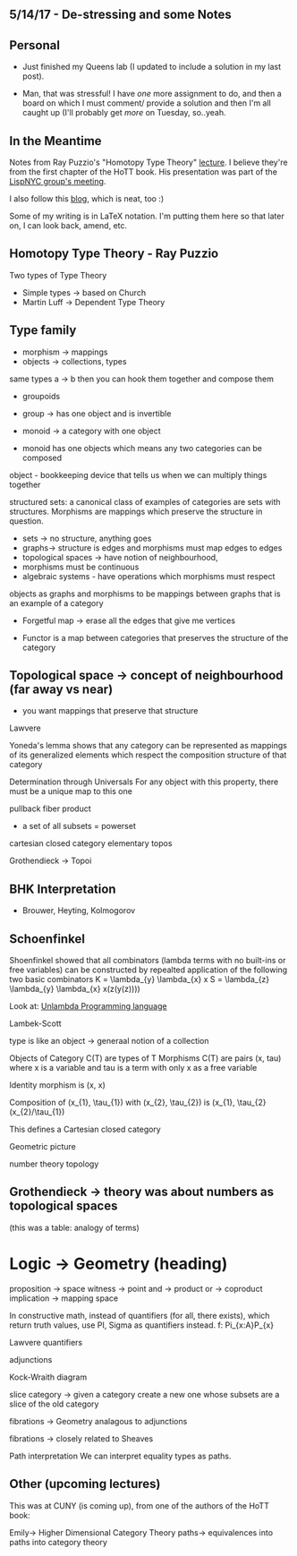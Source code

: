 ## 5/14/17 - De-stressing and some Notes


## Personal
- Just finished my Queens lab (I updated to include a solution in my last post).

- Man, that was stressful! I have *one* more assignment to do, 
  and then a board on which I must comment/ provide a solution 
  and then I'm all caught up (I'll probably get *more* on Tuesday,
  so..yeah.
  
## In the Meantime
Notes from Ray Puzzio's "Homotopy Type Theory" [lecture](https://vimeo.com/217309972).
I believe they're from the first chapter of the HoTT book.
His presentation was part of the [LispNYC group's meeting](https://www.meetup.com/LispNYC/).

I also follow this [blog](https://homotopytypetheory.org/), which is neat, too :) 

Some of my writing is in LaTeX notation. 
I'm putting them here so that later on, I can look back, amend, etc.

## Homotopy Type Theory - Ray Puzzio

Two types of Type Theory

- Simple types -> based on Church
- Martin Luff -> Dependent Type Theory

## Type family

- morphism -> mappings 
- objects -> collections, types 

same types a -> b then you can hook them together and compose them

- groupoids 

- group -> has one object and is invertible 
- monoid -> a category with one object 
- monoid has one objects which means any two categories can be composed 

object - bookkeeping device that tells us when we can multiply things together

structured sets: a canonical class of examples of categories are sets with structures.
Morphisms are mappings which preserve the structure in question.


- sets -> no structure, anything goes 
- graphs-> structure is edges and morphisms must map edges to edges
- topological spaces -> have notion of neighbourhood, 
- morphisms must be continuous 
- algebraic systems - have operations which morphisms must respect 

objects as graphs and morphisms to be mappings between graphs that is an example 
of a category

- Forgetful map -> erase all the edges that give me vertices

- Functor is a map between categories that preserves 
  the structure of the category

## Topological space -> concept of neighbourhood (far away vs near)

- you want mappings that preserve that structure  

Lawvere


Yoneda's lemma shows that any category can be represented 
as mappings of its generalized elements which respect 
the composition structure of that category 

Determination through Universals 
For any object with this property, there must be a unique map
to this one 

pullback
fiber product 

- a set of all subsets = powerset 

cartesian closed category 
elementary topos  

Grothendieck -> Topoi 

## BHK Interpretation

- Brouwer, Heyting, Kolmogorov 

## Schoenfinkel 
Shoenfinkel showed that all combinators 
(lambda terms with no built-ins or 
free variables) can be constructed 
by repealted application of the following
two basic combinators 
K = \lambda_{y} \lambda_{x} x 
S = \lambda_{z} \lambda_{y} \lambda_{x} x(z(y(z))))

Look at: [Unlambda Programming language](http://www.madore.org/~david/programs/unlambda/) 

Lambek-Scott

type is like an object -> generaal notion of a collection 

Objects of Category C(T) are types of T 
Morphisms C(T) are pairs (x, tau) where x is a variable 
and tau is a term with only x as a free variable 

Identity morphism is (x, x)

Composition of (x_{1}, \tau_{1}) with 
(x_{2}, \tau_{2}) is (x_{1}, \tau_{2}(x_{2}/\tau_{1})

This defines a Cartesian closed category 


Geometric picture 

number theory topology 

## Grothendieck -> theory was about numbers as topological spaces 

(this was a table: analogy of terms)
# Logic -> Geometry (heading)

proposition -> space 
witness -> point 
and -> product 
or -> coproduct 
implication -> mapping space 

In constructive math, instead of quantifiers (for all, there 
exists), which return truth values,
use PI, Sigma as quantifiers instead.
f: Pi_{x:A}P_{x}

Lawvere quantifiers 

adjunctions 

Kock-Wraith diagram

slice category -> given a category create a new one 
whose subsets are a slice of the old category 

fibrations -> Geometry analagous to adjunctions 

fibrations -> closely related to Sheaves

Path interpretation 
We can interpret equality types as paths.

## Other (upcoming lectures)
This was at CUNY (is coming up), from one of the authors of the HoTT book:

Emily-> Higher Dimensional Category Theory 
paths-> equivalences into paths into category theory 









 


